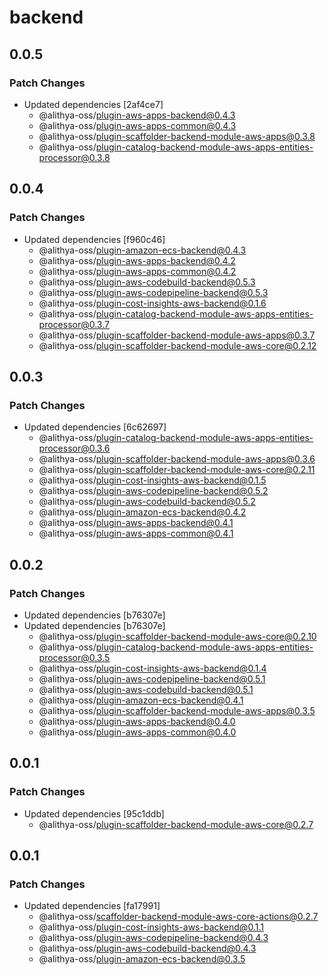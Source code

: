 # backend

## 0.0.5

### Patch Changes

- Updated dependencies [2af4ce7]
  - @alithya-oss/plugin-aws-apps-backend@0.4.3
  - @alithya-oss/plugin-aws-apps-common@0.4.3
  - @alithya-oss/plugin-scaffolder-backend-module-aws-apps@0.3.8
  - @alithya-oss/plugin-catalog-backend-module-aws-apps-entities-processor@0.3.8

## 0.0.4

### Patch Changes

- Updated dependencies [f960c46]
  - @alithya-oss/plugin-amazon-ecs-backend@0.4.3
  - @alithya-oss/plugin-aws-apps-backend@0.4.2
  - @alithya-oss/plugin-aws-apps-common@0.4.2
  - @alithya-oss/plugin-aws-codebuild-backend@0.5.3
  - @alithya-oss/plugin-aws-codepipeline-backend@0.5.3
  - @alithya-oss/plugin-cost-insights-aws-backend@0.1.6
  - @alithya-oss/plugin-catalog-backend-module-aws-apps-entities-processor@0.3.7
  - @alithya-oss/plugin-scaffolder-backend-module-aws-apps@0.3.7
  - @alithya-oss/plugin-scaffolder-backend-module-aws-core@0.2.12

## 0.0.3

### Patch Changes

- Updated dependencies [6c62697]
  - @alithya-oss/plugin-catalog-backend-module-aws-apps-entities-processor@0.3.6
  - @alithya-oss/plugin-scaffolder-backend-module-aws-apps@0.3.6
  - @alithya-oss/plugin-scaffolder-backend-module-aws-core@0.2.11
  - @alithya-oss/plugin-cost-insights-aws-backend@0.1.5
  - @alithya-oss/plugin-aws-codepipeline-backend@0.5.2
  - @alithya-oss/plugin-aws-codebuild-backend@0.5.2
  - @alithya-oss/plugin-amazon-ecs-backend@0.4.2
  - @alithya-oss/plugin-aws-apps-backend@0.4.1
  - @alithya-oss/plugin-aws-apps-common@0.4.1

## 0.0.2

### Patch Changes

- Updated dependencies [b76307e]
- Updated dependencies [b76307e]
  - @alithya-oss/plugin-scaffolder-backend-module-aws-core@0.2.10
  - @alithya-oss/plugin-catalog-backend-module-aws-apps-entities-processor@0.3.5
  - @alithya-oss/plugin-cost-insights-aws-backend@0.1.4
  - @alithya-oss/plugin-aws-codepipeline-backend@0.5.1
  - @alithya-oss/plugin-aws-codebuild-backend@0.5.1
  - @alithya-oss/plugin-amazon-ecs-backend@0.4.1
  - @alithya-oss/plugin-scaffolder-backend-module-aws-apps@0.3.5
  - @alithya-oss/plugin-aws-apps-backend@0.4.0
  - @alithya-oss/plugin-aws-apps-common@0.4.0

## 0.0.1

### Patch Changes

- Updated dependencies [95c1ddb]
  - @alithya-oss/plugin-scaffolder-backend-module-aws-core@0.2.7

## 0.0.1

### Patch Changes

- Updated dependencies [fa17991]
  - @alithya-oss/scaffolder-backend-module-aws-core-actions@0.2.7
  - @alithya-oss/plugin-cost-insights-aws-backend@0.1.1
  - @alithya-oss/plugin-aws-codepipeline-backend@0.4.3
  - @alithya-oss/plugin-aws-codebuild-backend@0.4.3
  - @alithya-oss/plugin-amazon-ecs-backend@0.3.5

